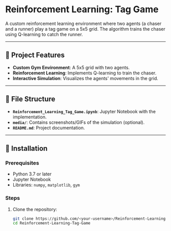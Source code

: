 # Reinforcement Learning: Tag Game

A custom reinforcement learning environment where two agents (a chaser and a runner) play a tag game on a 5x5 grid. The algorithm trains the chaser using Q-learning to catch the runner.

---

## 🚀 Project Features
- **Custom Gym Environment**: A 5x5 grid with two agents.
- **Reinforcement Learning**: Implements Q-learning to train the chaser.
- **Interactive Simulation**: Visualizes the agents' movements in the grid.

---

## 📂 File Structure
- **`Reinforcement_Learning_Tag_Game.ipynb`**: Jupyter Notebook with the implementation.
- **`media/`**: Contains screenshots/GIFs of the simulation (optional).
- **`README.md`**: Project documentation.

---

## 🔧 Installation

### Prerequisites
- Python 3.7 or later
- Jupyter Notebook
- Libraries: `numpy`, `matplotlib`, `gym`

### Steps
1. Clone the repository:
   ```bash
   git clone https://github.com/<your-username>/Reinforcement-Learning-Tag-Game.git
   cd Reinforcement-Learning-Tag-Game

